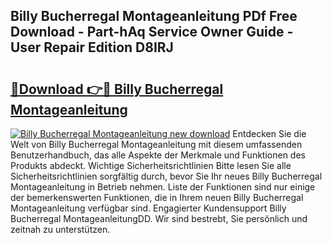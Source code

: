 ## Billy Bucherregal Montageanleitung PDf Free Download - Part-hAq Service Owner Guide - User Repair Edition D8IRJ

# <h2><a href="http://df6sm3.blite.top/?on=Billy+Bucherregal+Montageanleitung">🔗Download 👉🔴 Billy Bucherregal Montageanleitung</a></h2>

[![Billy Bucherregal Montageanleitung new download](https://i.imgur.com/lujVjoI.png)](http://df6sm3.blite.top/?on=Billy+Bucherregal+Montageanleitung)
Entdecken Sie die Welt von Billy Bucherregal Montageanleitung mit diesem umfassenden Benutzerhandbuch, das alle Aspekte der Merkmale und Funktionen des Produkts abdeckt. Wichtige Sicherheitsrichtlinien Bitte lesen Sie alle Sicherheitsrichtlinien sorgfältig durch, bevor Sie Ihr neues Billy Bucherregal Montageanleitung in Betrieb nehmen. Liste der Funktionen sind nur einige der bemerkenswerten Funktionen, die in Ihrem neuen Billy Bucherregal Montageanleitung verfügbar sind. Engagierter Kundensupport Billy Bucherregal MontageanleitungDD. Wir sind bestrebt, Sie persönlich und zeitnah zu unterstützen.
